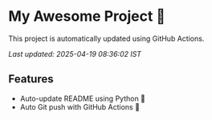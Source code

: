 # My Awesome Project 🚀

This project is automatically updated using GitHub Actions.

_Last updated: 2025-04-19 08:36:02 IST_

## Features
- Auto-update README using Python 🐍
- Auto Git push with GitHub Actions 🤖
